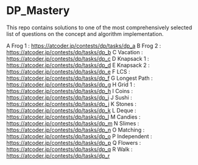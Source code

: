 # DP_Mastery
This repo contains solutions to one of the most comprehensively selected list of questions on the concept and algorithm implementation.

A	Frog 1	: https://atcoder.jp/contests/dp/tasks/dp_a
B	Frog 2	: https://atcoder.jp/contests/dp/tasks/dp_b
C	Vacation	: https://atcoder.jp/contests/dp/tasks/dp_c
D	Knapsack 1	: https://atcoder.jp/contests/dp/tasks/dp_d
E	Knapsack 2	: https://atcoder.jp/contests/dp/tasks/dp_e
F	LCS	: https://atcoder.jp/contests/dp/tasks/dp_f
G	Longest Path	: https://atcoder.jp/contests/dp/tasks/dp_g
H	Grid 1	: https://atcoder.jp/contests/dp/tasks/dp_h
I	Coins	: https://atcoder.jp/contests/dp/tasks/dp_i
J	Sushi	: https://atcoder.jp/contests/dp/tasks/dp_j
K	Stones	: https://atcoder.jp/contests/dp/tasks/dp_k
L	Deque	: https://atcoder.jp/contests/dp/tasks/dp_l
M	Candies	: https://atcoder.jp/contests/dp/tasks/dp_m
N	Slimes	: https://atcoder.jp/contests/dp/tasks/dp_n
O	Matching	: https://atcoder.jp/contests/dp/tasks/dp_o
P	Independent : https://atcoder.jp/contests/dp/tasks/dp_p
Q	Flowers : https://atcoder.jp/contests/dp/tasks/dp_q
R	Walk : https://atcoder.jp/contests/dp/tasks/dp_r
